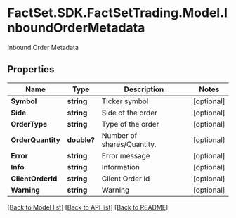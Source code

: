 # FactSet.SDK.FactSetTrading.Model.InboundOrderMetadata
Inbound Order Metadata

## Properties

Name | Type | Description | Notes
------------ | ------------- | ------------- | -------------
**Symbol** | **string** | Ticker symbol | [optional] 
**Side** | **string** | Side of the order | [optional] 
**OrderType** | **string** | Type of the order | [optional] 
**OrderQuantity** | **double?** | Number of shares/Quantity. | [optional] 
**Error** | **string** | Error message | [optional] 
**Info** | **string** | Information | [optional] 
**ClientOrderId** | **string** | Client Order Id | [optional] 
**Warning** | **string** | Warning | [optional] 

[[Back to Model list]](../README.md#documentation-for-models) [[Back to API list]](../README.md#documentation-for-api-endpoints) [[Back to README]](../README.md)

